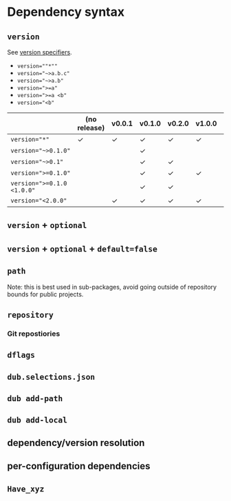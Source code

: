 # Dependency syntax

## `version`

See [version specifiers](./build_settings#version-specifiers).

* `version=""*""`
* `version="~>a.b.c"`
* `version="~>a.b"`
* `version=">=a"`
* `version=">=a <b"`
* `version="<b"`

|                            | (no release) | v0.0.1 | v0.1.0 | v0.2.0 | v1.0.0 | v2.0.0 |
|----------------------------|--------------|--------|--------|--------|--------|--------|
| `version="*"`              | ✓            | ✓      | ✓      | ✓      | ✓      | ✓      |
| `version="~>0.1.0"`        |              |        | ✓      |        |        |        |
| `version="~>0.1"`          |              |        | ✓      | ✓      |        |        |
| `version=">=0.1.0"`        |              |        | ✓      | ✓      | ✓      | ✓      |
| `version=">=0.1.0 <1.0.0"` |              |        | ✓      | ✓      |        |        |
| `version="<2.0.0"`         |              | ✓      | ✓      | ✓      | ✓      |        |

## `version` + `optional`
## `version` + `optional` + `default=false`
## `path`

Note: this is best used in sub-packages, avoid going outside of repository bounds for public projects.

## `repository`
### Git repostiories
## `dflags`
## `dub.selections.json`
## `dub add-path`
## `dub add-local`
## dependency/version resolution
## per-configuration dependencies
## `Have_xyz`

